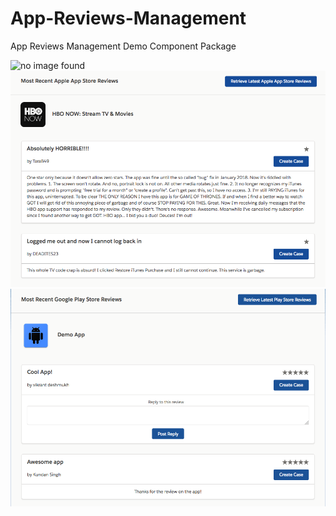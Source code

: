 # App-Reviews-Management
App Reviews Management Demo Component Package

 ![no image found](Images/AppReviewsMgmt.gif "")
 ![no image found](Images/Image1.png "")
 ![no image found](Images/Image2.png "")